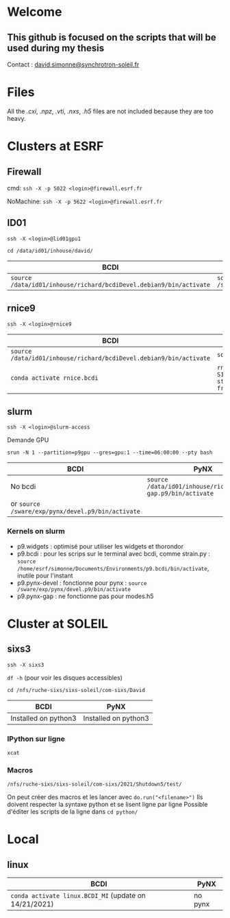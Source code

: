 # Welcome 

## This github is focused on the scripts that will be used during my thesis

Contact : david.simonne@synchrotron-soleil.fr

# Files

All the *.cxi*, *.npz*, *.vti*, *.nxs*, *.h5* files are not included because they are too heavy.


# Clusters at ESRF

## Firewall
cmd:
`ssh -X -p 5022 <login>@firewall.esrf.fr`

NoMachine:
`ssh -X -p 5622 <login>@firewall.esrf.fr`

## ID01
`ssh -X <login>@lid01gpu1`

`cd /data/id01/inhouse/david/`

 BCDI | PyNX
------------ | -------------
`source /data/id01/inhouse/richard/bcdiDevel.debian9/bin/activate` | `source /sware/exp/pynx/devel.debian9/bin/activate`


## rnice9
`ssh -X <login>@rnice9`

 BCDI | Paraview
------------ | -------------
`source /data/id01/inhouse/richard/bcdiDevel.debian9/bin/activate` | `source /sware/exp/paraview/envar.sh`
`conda activate rnice.bcdi` | `rnice8-1902:david/Pt_p2/pynxraw % paraview S1398_amp-disp-strain_gap_iso0.2_mode_avg3_apodize_blackman_lab-frame.vti`


## slurm
`ssh -X <login>@slurm-access`

Demande GPU

`srun -N 1 --partition=p9gpu --gres=gpu:1 --time=06:00:00 --pty bash`

 BCDI | PyNX
------------ | -------------
No bcdi | `source /data/id01/inhouse/richard/pynx-gap.p9/bin/activate` 
 | or `source /sware/exp/pynx/devel.p9/bin/activate`

### Kernels on slurm
* p9.widgets : optimisé pour utiliser les widgets et thorondor
* p9.bcdi : pour les scrips sur le terminal avec bcdi, comme strain.py  : `source /home/esrf/simonne/Documents/Environments/p9.bcdi/bin/activate`, inutile pour l'instant
* p9.pynx-devel : fonctionne pour pynx : `source /sware/exp/pynx/devel.p9/bin/activate`
* p9.pynx-gap : ne fonctionne pas pour modes.h5



# Cluster at SOLEIL

## sixs3
`ssh -X sixs3`

`df -h` (pour voir les disques accessibles)

`cd /nfs/ruche-sixs/sixs-soleil/com-sixs/David`

 BCDI | PyNX
------------ | -------------
Installed on python3 | Installed on python3

### IPython sur ligne

`xcat`

### Macros

`/nfs/ruche-sixs/sixs-soleil/com-sixs/2021/Shutdown5/test/`

On peut créer des macros et les lancer avec `do.run("<filename>")`
Ils doivent respecter la syntaxe python et se lisent ligne par ligne
Possible d'éditer les scripts de la ligne dans `cd python/`



# Local

## linux

 BCDI | PyNX
------------ | -------------
`conda activate linux.BCDI_MI` (update on 14/21/2021) | no pynx